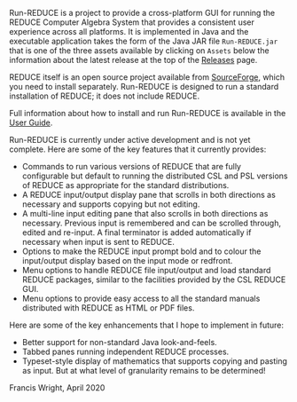 Run-REDUCE is a project to provide a cross-platform GUI for running
the REDUCE Computer Algebra System that provides a consistent user
experience across all platforms.  It is implemented in Java and the
executable application takes the form of the Java JAR file
`Run-REDUCE.jar` that is one of the three assets available by clicking
on `Assets` below the information about the latest release at the top
of the [Releases](https://github.com/fjwright/Run-REDUCE/releases)
page.

REDUCE itself is an open source project available from
[SourceForge](https://sourceforge.net/projects/reduce-algebra/), which
you need to install separately.  Run-REDUCE is designed to run a
standard installation of REDUCE; it does not include REDUCE.

Full information about how to install and run Run-REDUCE is available
in the [User
Guide](https://github.com/fjwright/Run-REDUCE/blob/master/UserGuide.md).

Run-REDUCE is currently under active development and is not yet
complete.  Here are some of the key features that it currently
provides:

* Commands to run various versions of REDUCE that are fully
  configurable but default to running the distributed CSL and PSL
  versions of REDUCE as appropriate for the standard distributions.
* A REDUCE input/output display pane that scrolls in both directions
  as necessary and supports copying but not editing.
* A multi-line input editing pane that also scrolls in both directions
  as necessary.  Previous input is remembered and can be scrolled
  through, edited and re-input.  A final terminator is added
  automatically if necessary when input is sent to REDUCE.
* Options to make the REDUCE input prompt bold and to colour the
  input/output display based on the input mode or redfront.
* Menu options to handle REDUCE file input/output and load standard
  REDUCE packages, similar to the facilities provided by the CSL
  REDUCE GUI.
* Menu options to provide easy access to all the standard manuals
  distributed with REDUCE as HTML or PDF files.

Here are some of the key enhancements that I hope to implement in
future:

* Better support for non-standard Java look-and-feels.
* Tabbed panes running independent REDUCE processes.
* Typeset-style display of mathematics that supports copying and
  pasting as input.  But at what level of granularity remains to be
  determined!

Francis Wright, April 2020
